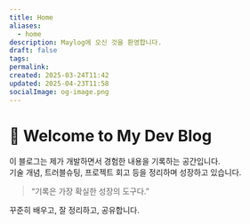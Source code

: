 ```yaml
---
title: Home
aliases:
  - home
description: Maylog에 오신 것을 환영합니다.
draft: false
tags: 
permalink: 
created: 2025-03-24T11:42
updated: 2025-04-23T11:58
socialImage: og-image.png
---
```


# 👋 Welcome to My Dev Blog

이 블로그는 제가 개발하면서 경험한 내용을 기록하는 공간입니다.  
기술 개념, 트러블슈팅, 프로젝트 회고 등을 정리하며 성장하고 있습니다.

> “기록은 가장 확실한 성장의 도구다.”

꾸준히 배우고, 잘 정리하고, 공유합니다.